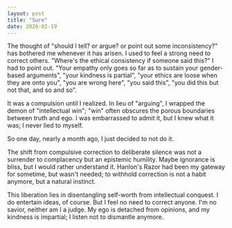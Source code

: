 ```yaml
---
layout: post
title: "Sure"
date: 2020-02-19
---
```


The thought of "should I tell? or argue? or point out some inconsistency?" has bothered me whenever it has arisen. I used to feel a strong need to correct others. "Where's the ethical consistency if someone said this?" I had to point out. "Your empathy only goes so far as to sustain your gender-based arguments", "your kindness is partial", "your ethics are loose when they are onto you", "you are wrong here", "you said this", "you did this but not that, and so and so".

It was a compulsion until I realized. In lieu of "arguing", I wrapped the demon of "intellectual win"; "win" often obscures the porous boundaries between truth and ego. I was embarrassed to admit it, but I knew what it was; I never lied to myself.

So one day, nearly a month ago, I just decided to not do it.

The shift from compulsive correction to deliberate silence was not a surrender to complacency but an epistemic humility. Maybe ignorance is bliss, but I would rather understand it. Hanlon's Razor had been my gateway for sometime, but wasn't needed; to withhold correction is not a habit anymore, but a natural instinct.

This liberation lies in disentangling self-worth from intellectual conquest. I do entertain ideas, of course. But I feel no need to correct anyone. I'm no savior, neither am I a judge. My ego is detached from opinions, and my kindness is impartial;  I listen not to dismantle anymore.